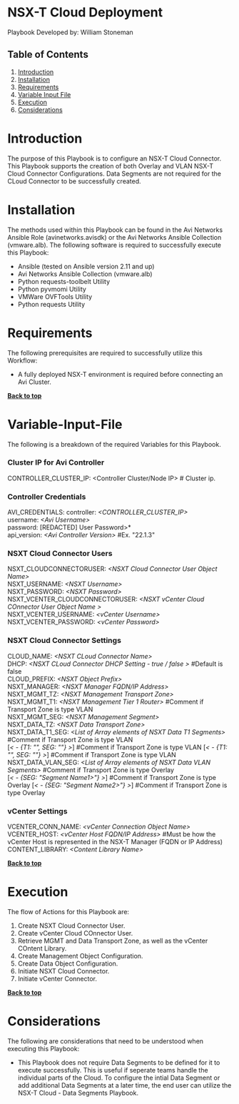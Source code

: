 # NSX-T Cloud Deployment

Playbook Developed by: William Stoneman</br>


## Table of Contents
1.	[Introduction](#Introduction)
1.	[Installation](#Installation)
1.	[Requirements](#Requirements)
1.	[Variable Input File](#Variable-Input-File)
1.	[Execution](#Execution)
1.	[Considerations](#Considerations)




# Introduction

The purpose of this Playbook is to configure an NSX-T Cloud Connector. This Playbook supports the creation of both Overlay and VLAN NSX-T Cloud Connector Configurations. Data Segments are not required for the CLoud Connector to be successfully created.

# Installation

The methods used within this Playbook can be found in the Avi Networks Ansible Role (avinetworks.avisdk) or the Avi Networks Ansible Collection (vmware.alb). The following software is required to successfully execute this Playbook:

- Ansible (tested on Ansible version 2.11 and up)
- Avi Networks Ansible Collection (vmware.alb)
- Python requests-toolbelt Utility
- Python pyvmomi Utility
- VMWare OVFTools Utility
- Python requests Utility

# Requirements

The following prerequisites are required to successfully utilize this Workflow:

* A fully deployed NSX-T environment is required before connecting an Avi Cluster.


**[Back to top](#table-of-contents)**


# Variable-Input-File

The following is a breakdown of the required Variables for this Playbook.

### Cluster IP for Avi Controller
CONTROLLER_CLUSTER_IP: <Controller Cluster/Node IP> # Cluster ip.

### Controller Credentials
AVI_CREDENTIALS:
  controller: *\<CONTROLLER_CLUSTER_IP\>*</br>
  username: *\<Avi Username\>*</br>
  password: [REDACTED] User Password\>*</br>
  api_version: *\<Avi Controller Version\>* #Ex. "22.1.3"

### NSXT Cloud Connector Users
NSXT_CLOUDCONNECTORUSER: *\<NSXT Cloud Connector User Object Name\>*</br>
NSXT_USERNAME: *\<NSXT Username\>*</br>
NSXT_PASSWORD: *\<NSXT Password\>*</br>
NSXT_VCENTER_CLOUDCONNECTORUSER: *\<NSXT vCenter Cloud COnnector User Object Name \>*</br>
NSXT_VCENTER_USERNAME: *\<vCenter Username\>*</br>
NSXT_VCENTER_PASSWORD: *\<vCenter Password\>*</br>

### NSXT Cloud Connector Settings
CLOUD_NAME: *\<NSXT CLoud Connector Name\>*</br>
DHCP: *\<NSXT CLoud Connector DHCP Setting - true / false \>* #Default is false <br>
CLOUD_PREFIX: *\<NSXT Object Prefix\>*</br>
NSXT_MANAGER: *\<NSXT Manager FQDN/IP Address\>*</br>
NSXT_MGMT_TZ: *\<NSXT Management Transport Zone\>*</br>
NSXT_MGMT_T1: *\<NSXT Management Tier 1 Router\>* #Comment if Transport Zone is type VLAN</br>
NSXT_MGMT_SEG: *\<NSXT Management Segment\>*</br>
NSXT_DATA_TZ: *\<NSXT Data Transport Zone\>*</br>
NSXT_DATA_T1_SEG:  *\<List of Array elements of NSXT Data T1 Segments\>* #Comment if Transport Zone is type VLAN</br>
[*\< - {T1: "<T1 Router Name1>", SEG: "<Segment Name1>"} \>*] #Comment if Transport Zone is type VLAN
[*\< - {T1: "<T1 Router Name2>", SEG: "<Segment Name2>"} \>*] #Comment if Transport Zone is type VLAN
NSXT_DATA_VLAN_SEG: *\<List of Array elements of NSXT Data VLAN Segments\>* #Comment if Transport Zone is type Overlay</br>
[*\< - {SEG: "Segment Name1>"} \>*] #Comment if Transport Zone is type Overlay
[*\< - {SEG: "Segment Name2>"} \>*] #Comment if Transport Zone is type Overlay


### vCenter Settings
VCENTER_CONN_NAME: *\<vCenter Connection Object Name\>*</br>
VCENTER_HOST: *\<vCenter Host FQDN/IP Address\>* #Must be how the vCenter Host is represented in the NSX-T Manager (FQDN or IP Address)</br>
CONTENT_LIBRARY: *\<Content Library Name\>*</br>


**[Back to top](#table-of-contents)**

# Execution

The flow of Actions for this Playbook are:

1.	Create NSXT Cloud Connector User.
2.	Create vCenter Cloud COnnector User.
3.	Retrieve MGMT and Data Transport Zone, as well as the vCenter COntent Library.
4.	Create Management Object Configuration.
5.	Create Data Object Configuration.
6.	Initiate NSXT Cloud Connector.
7.	Initiate vCenter Connector.


**[Back to top](#table-of-contents)**

# Considerations

The following are considerations that need to be understood when executing this Playbook:

* This Playbook does not require Data Segments to be defined for it to execute successfully. This is useful if seperate teams handle the individual parts of the Cloud. To configure the intial Data Segment or add additional Data Segments at a later time, the end user can utilize the NSX-T Cloud - Data Segments Playbook.


